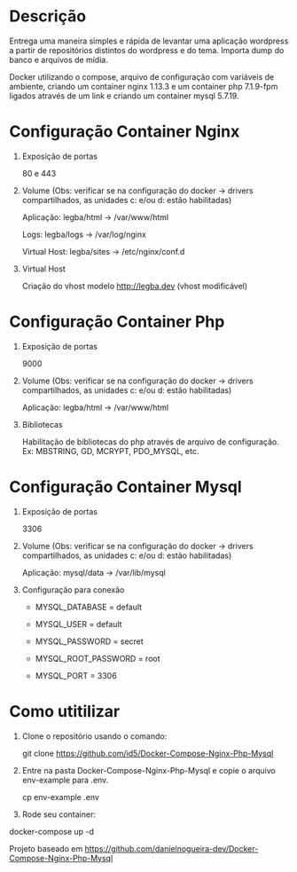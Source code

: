 # Descrição

Entrega uma maneira simples e rápida de levantar uma aplicação wordpress a partir de repositórios distintos do wordpress e do tema. Importa dump do banco e arquivos de mídia.

Docker utilizando o compose, arquivo de configuração com variáveis de ambiente, criando um container nginx 1.13.3 e um container php 7.1.9-fpm ligados através de um link e criando um container mysql 5.7.19.

# Configuração Container Nginx

1. Exposição de portas

	80 e 443

2. Volume (Obs: verificar se na configuração do docker -> drivers compartilhados, as unidades c: e/ou d: estão habilitadas)

	Aplicação: legba/html -> /var/www/html
	
	Logs: legba/logs -> /var/log/nginx
	
	Virtual Host: legba/sites -> /etc/nginx/conf.d
	
3. Virtual Host

	Criação do vhost modelo http://legba.dev (vhost modificável)

# Configuração Container Php

1. Exposição de portas

	9000

2. Volume (Obs: verificar se na configuração do docker -> drivers compartilhados, as unidades c: e/ou d: estão habilitadas)

	Aplicação: legba/html -> /var/www/html
	
3. Bibliotecas

	Habilitação de bibliotecas do php através de arquivo de configuração. Ex: MBSTRING, GD, MCRYPT, PDO_MYSQL, etc.
	
# Configuração Container Mysql

1. Exposição de portas

	3306

2. Volume (Obs: verificar se na configuração do docker -> drivers compartilhados, as unidades c: e/ou d: estão habilitadas)

	Aplicação: mysql/data -> /var/lib/mysql

3. Configuração para conexão

	- MYSQL_DATABASE      = default
	
    - MYSQL_USER          = default
	
    - MYSQL_PASSWORD      = secret
	
    - MYSQL_ROOT_PASSWORD = root
	
    - MYSQL_PORT          = 3306
	
# Como utitilizar

1. Clone o repositório usando o comando:

   git clone https://github.com/id5/Docker-Compose-Nginx-Php-Mysql

2. Entre na pasta Docker-Compose-Nginx-Php-Mysql e copie o arquivo env-example para .env.

	cp env-example .env

3. Rode seu container:

docker-compose up -d

Projeto baseado em https://github.com/danielnogueira-dev/Docker-Compose-Nginx-Php-Mysql